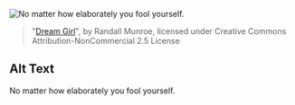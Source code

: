 ![No matter how elaborately you fool yourself.](https://imgs.xkcd.com/comics/dream_girl.png)
> "[Dream Girl](https://xkcd.com/240/)", by Randall Munroe, licensed under Creative Commons Attribution-NonCommercial 2.5 License

## Alt Text
No matter how elaborately you fool yourself.
